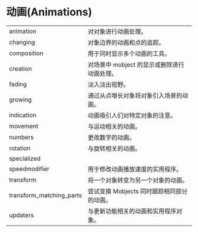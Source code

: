 # 动画(Animations)

|||
|-|-|
animation|对对象进行动画处理。
changing|对象边界的动画和点的追踪。
composition|用于同时显示多个动画的工具。
creation|对场景中 mobject 的显示或删除进行动画处理。
fading|淡入淡出视野。
growing|通过从点增长对象将对象引入场景的动画。
indication|动画吸引人们对特定对象的注意。
movement|与运动相关的动画。
numbers|更改数字的动画。
rotation|与旋转相关的动画。
specialized|
speedmodifier|用于修改动画播放速度的实用程序。
transform|将一个对象转变为另一个对象的动画。
transform_matching_parts|尝试变换 Mobjects 同时跟踪相同部分的动画。
updaters|与更新功能相关的动画和实用程序对象。
